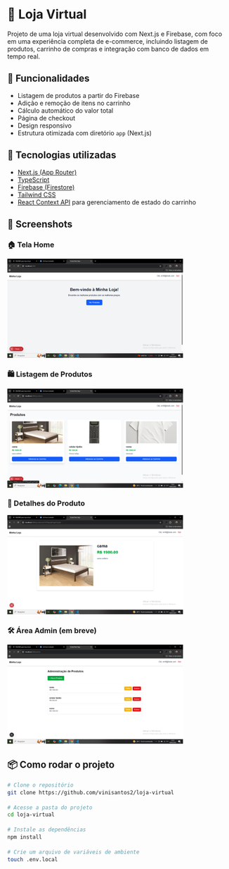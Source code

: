# 🛒 Loja Virtual

Projeto de uma loja virtual desenvolvido com Next.js e Firebase, com foco em uma experiência completa de e-commerce, incluindo listagem de produtos, carrinho de compras e integração com banco de dados em tempo real.

## 🚀 Funcionalidades

- Listagem de produtos a partir do Firebase
- Adição e remoção de itens no carrinho
- Cálculo automático do valor total
- Página de checkout
- Design responsivo
- Estrutura otimizada com diretório `app` (Next.js)

## 🧪 Tecnologias utilizadas

- [Next.js (App Router)](https://nextjs.org/)
- [TypeScript](https://www.typescriptlang.org/)
- [Firebase (Firestore)](https://firebase.google.com/)
- [Tailwind CSS](https://tailwindcss.com/)
- [React Context API](https://reactjs.org/docs/context.html) para gerenciamento de estado do carrinho

## 📸 Screenshots

### 🏠 Tela Home
<img src="./public/imagens/prints-app/home.png" alt="Tela Home" width="400"/>

### 🛍️ Listagem de Produtos
<img src="./public/imagens/prints-app/produtos.png" alt="Listagem de Produtos" width="400"/>

### 📄 Detalhes do Produto
<img src="./public/imagens/prints-app/detalhes.png" alt="Detalhes do Produto" width="400"/>

### 🛠️ Área Admin (em breve)
<img src="./public/imagens/prints-app/admin.png" alt="Área Admin" width="400"/>

## 📦 Como rodar o projeto

```bash
# Clone o repositório
git clone https://github.com/vinisantos2/loja-virtual

# Acesse a pasta do projeto
cd loja-virtual

# Instale as dependências
npm install

# Crie um arquivo de variáveis de ambiente
touch .env.local
